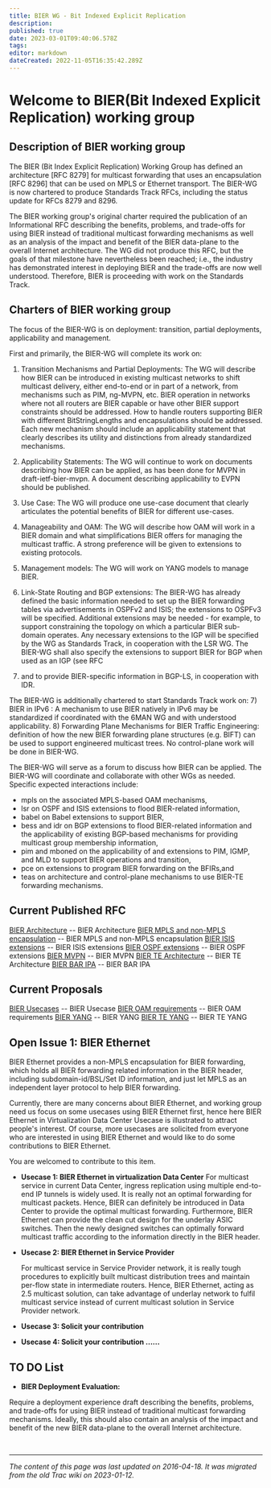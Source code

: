 ```yaml
---
title: BIER WG - Bit Indexed Explicit Replication
description: 
published: true
date: 2023-03-01T09:40:06.578Z
tags: 
editor: markdown
dateCreated: 2022-11-05T16:35:42.289Z
---
```


# Welcome to BIER(Bit Indexed Explicit Replication) working group

## Description of BIER working group

The BIER (Bit Index Explicit Replication) Working Group has defined
an architecture [RFC 8279] for multicast forwarding that uses an
encapsulation [RFC 8296] that can be used on MPLS or Ethernet transport.
The BIER-WG is now chartered to produce Standards Track RFCs, including
the status update for RFCs 8279 and 8296.

The BIER working group's original charter required the publication of an
Informational RFC describing the benefits, problems, and trade-offs for
using BIER instead of traditional multicast forwarding mechanisms as well
as an analysis of the impact and benefit of the BIER data-plane to the
overall Internet architecture. The WG did not produce this RFC, but the
goals of that milestone have nevertheless been reached; i.e., the industry
has demonstrated interest in deploying BIER and the trade-offs are now well
understood. Therefore, BIER is proceeding with work on the Standards Track.

## Charters of BIER working group

The focus of the BIER-WG is on deployment: transition, partial deployments,
applicability and management.

First and primarily, the BIER-WG will complete its work on:

1) Transition Mechanisms and Partial Deployments: The WG will
describe how BIER can be introduced in existing multicast
networks to shift multicast delivery, either end-to-end or in part
of a network, from mechanisms such as PIM, ng-MVPN, etc. BIER
operation in networks where not all routers are BIER capable
or have other BIER support constraints should be addressed. How
to handle routers supporting BIER with different BitStringLengths
and encapsulations should be addressed. Each new mechanism should
include an applicability statement that clearly describes its
utility and distinctions from already standardized mechanisms.

2) Applicability Statements: The WG will continue to work on
documents describing how BIER can be applied, as has been done
for MVPN in draft-ietf-bier-mvpn. A document describing
applicability to EVPN should be published.

3) Use Case: The WG will produce one use-case document that clearly
articulates the potential benefits of BIER for different use-cases.

4) Manageability and OAM: The WG will describe how OAM will work in
a BIER domain and what simplifications BIER offers for managing the
multicast traffic. A strong preference will be given to extensions to
existing protocols.

5) Management models: The WG will work on YANG models to manage BIER.

6) Link-State Routing and BGP extensions: The BIER-WG has already
defined the basic information needed to set up the BIER
forwarding tables via advertisements in OSPFv2 and ISIS; the
extensions to OSPFv3 will be specified. Additional extensions
may be needed - for example, to support constraining the topology
on which a particular BIER sub-domain operates. Any necessary extensions
to the IGP will be specified by the WG as Standards Track, in
cooperation with the LSR WG. The BIER-WG shall also specify the
extensions to support BIER for BGP when used as an IGP (see RFC
7938) and to provide BIER-specific information in BGP-LS, in
cooperation with IDR.

The BIER-WG is additionally chartered to start Standards Track work on:
7) BIER in IPv6 : A mechanism to use BIER natively in IPv6 may be
standardized if coordinated with the 6MAN WG and with understood
applicability.
8) Forwarding Plane Mechanisms for BIER Traffic Engineering: definition of
how the new BIER forwarding plane structures (e.g. BIFT) can be used to
support engineered multicast trees. No control-plane work will be
done in BIER-WG.

The BIER-WG will serve as a forum to discuss how BIER can be applied.
The BIER-WG will coordinate and collaborate with other WGs as needed. Specific
expected interactions include:
* mpls on the associated MPLS-based OAM mechanisms,
* lsr on OSPF and ISIS extensions to flood BIER-related information,
* babel on Babel extensions to support BIER,
* bess and idr on BGP extensions to flood BIER-related information and the
applicability of existing BGP-based mechanisms for providing multicast group
membership information,
* pim and mboned on the applicability of and extensions to PIM, IGMP, and MLD to
support BIER operations and transition,
* pce on extensions to program BIER forwarding on the BFIRs,and
* teas on architecture and control-plane mechanisms to use BIER-TE forwarding mechanisms. 

## Current Published RFC

[BIER Architecture](https://datatracker.ietf.org/doc/rfc8279/) -- BIER Architecture
[BIER MPLS and non-MPLS encapsulation](https://datatracker.ietf.org/doc/rfc8296/) -- BIER MPLS and non-MPLS encapsulation
[BIER ISIS extensions](https://datatracker.ietf.org/doc/rfc8401/) -- BIER ISIS extensions
[BIER OSPF extensions](https://datatracker.ietf.org/doc/rfc8444/) -- BIER OSPF extensions
[BIER MVPN](https://datatracker.ietf.org/doc/rfc8556/) -- BIER MVPN
[BIER TE Architecture](https://datatracker.ietf.org/doc/rfc9262/) -- BIER TE Architecture
[BIER BAR IPA](https://datatracker.ietf.org/doc/rfc9272/) -- BIER BAR IPA

## Current Proposals

[BIER Usecases](http://tools.ietf.org/wg/bier/draft-ietf-bier-use-cases/) -- BIER Usecase
[BIER OAM requirements](http://tools.ietf.org/wg/bier/draft-ietf-bier-oam-requirements/) -- BIER OAM requirements
[BIER YANG](http://tools.ietf.org/id/draft-chh-bier-bier-yang-03.txt/) -- BIER YANG
[BIER TE YANG](https://tools.ietf.org/id/draft-zhang-bier-te-yang-01.txt/) -- BIER TE YANG 

## Open Issue 1: BIER Ethernet

BIER Ethernet provides a non-MPLS encapsulation for BIER forwarding, which holds all BIER forwarding related information in the BIER header, including subdomain-id/BSL/Set ID information, and just let MPLS as an independent layer protocol to help BIER forwarding.

Currently, there are many concerns about BIER Ethernet, and working group need us focus on some usecases using BIER Ethernet first, hence here BIER Ethernet in Virtualization Data Center Usecase is illustrated to attract people's interest. Of course, more usecases are solicited from everyone who are interested in using BIER Ethernet and would like to do some contributions to BIER Ethernet.

You are welcomed to contribute to this item.

 - **Usecase 1: BIER Ethernet in virtualization Data Center**
    For multicast service in current Data Center, ingress replication using multiple end-to-end IP tunnels is widely used. It is really not an optimal forwarding for multicast packets. Hence, BIER can definitely be introduced in Data Center to provide the optimal multicast forwarding. Furthermore, BIER Ethernet can provide the clean cut design for the underlay ASIC switches. Then the newly designed switches can optimally forward multicast traffic according to the information directly in the BIER header.

 - **Usecase 2: BIER Ethernet in Service Provider**

	For multicast service in Service Provider network, it is really tough procedures to explicitly built multicast distribution trees and maintain per-flow state in intermediate routers. Hence, BIER Ethernet, acting as 2.5 multicast solution, can take advantage of underlay network to fulfil multicast service instead of current multicast solution in Service Provider network.

 - **Usecase 3: Solicit your contribution** 

 - **Usecase 4: Solicit your contribution ......** 

## TO DO List

 - **BIER Deployment Evaluation:** 

Require a deployment experience draft describing the benefits, problems, and trade-offs for using BIER instead of traditional multicast forwarding mechanisms. Ideally, this should also contain an analysis of the impact and benefit of the new BIER data-plane to the overall Internet architecture.

&nbsp;
&nbsp;
&nbsp;

---

*The content of this page was last updated on 2016-04-18. It was migrated from the old Trac wiki on 2023-01-12.*
